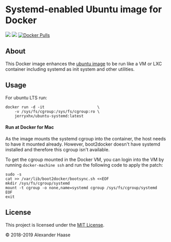 # Systemd-enabled Ubuntu image for Docker

[![](https://img.shields.io/github/issues-raw/haixinxu/docker-ubuntu-systemd.svg?style=flat-square)](https://github.com/alehaa/haixinxu/docker-ubuntu-systemd/issues)
[![](https://img.shields.io/badge/license-MIT-blue.svg?style=flat-square)](LICENSE)
[![Docker Pulls](https://img.shields.io/docker/pulls/jerryxhx/ubuntu-systemd.svg?style=flat-square)](https://hub.docker.com/r/jerryxhx/ubuntu-systemd/)


## About

This Docker image enhances the [ubuntu image](https://hub.docker.com/_/ubuntu)
to be run like a VM or LXC container including systemd as init system and other
utilities.

## Usage

For ubuntu LTS run:
```
docker run -d -it                       \
    -v /sys/fs/cgroup:/sys/fs/cgroup:ro \
    jerryxhx/ubuntu-systemd:latest
```

#### Run at Docker for Mac

As the image mounts the systemd cgroup into the container, the host needs to
have it mounted already. However, boot2docker doesn't have systemd installed and
therefore this cgroup isn't available.

To get the cgroup mounted in the Docker VM, you can login into the VM by running
`docker-machine ssh` and run the following code to apply the patch:

```
sudo -s
cat >> /var/lib/boot2docker/bootsync.sh <<EOF
mkdir /sys/fs/cgroup/systemd
mount -t cgroup -o none,name=systemd cgroup /sys/fs/cgroup/systemd
EOF
exit
```

## License

This project is licensed under the [MIT License](LICENSE).

&copy; 2018-2019 Alexander Haase
